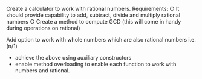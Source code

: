 Create a calculator to work with rational numbers.
Requirements:
○ It should provide capability to add, subtract, divide and multiply rational
numbers
○ Create a method to compute GCD (this will come in handy during operations on
rational)

Add option to work with whole numbers which are also rational numbers i.e. (n/1)
- achieve the above using auxiliary constructors
- enable method overloading to enable each function to work with numbers and rational.
